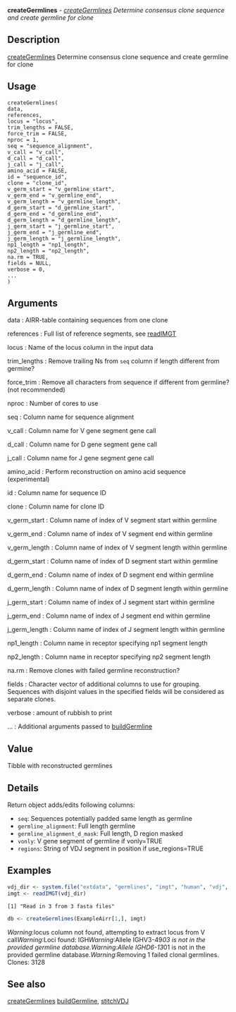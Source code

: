 **createGermlines** - *[createGermlines](createGermlines.md) Determine consensus clone sequence and create germline for clone*

Description
--------------------

[createGermlines](createGermlines.md) Determine consensus clone sequence and create germline for clone


Usage
--------------------
```
createGermlines(
data,
references,
locus = "locus",
trim_lengths = FALSE,
force_trim = FALSE,
nproc = 1,
seq = "sequence_alignment",
v_call = "v_call",
d_call = "d_call",
j_call = "j_call",
amino_acid = FALSE,
id = "sequence_id",
clone = "clone_id",
v_germ_start = "v_germline_start",
v_germ_end = "v_germline_end",
v_germ_length = "v_germline_length",
d_germ_start = "d_germline_start",
d_germ_end = "d_germline_end",
d_germ_length = "d_germline_length",
j_germ_start = "j_germline_start",
j_germ_end = "j_germline_end",
j_germ_length = "j_germline_length",
np1_length = "np1_length",
np2_length = "np2_length",
na.rm = TRUE,
fields = NULL,
verbose = 0,
...
)
```

Arguments
-------------------

data
:   AIRR-table containing sequences from one clone

references
:   Full list of reference segments, see [readIMGT](readIMGT.md)

locus
:   Name of the locus column in the input data

trim_lengths
:   Remove trailing Ns from `seq` column if length different from germine?

force_trim
:   Remove all characters from sequence if different from germline? (not recommended)

nproc
:   Number of cores to use

seq
:   Column name for sequence alignment

v_call
:   Column name for V gene segment gene call

d_call
:   Column name for D gene segment gene call

j_call
:   Column name for J gene segment gene call

amino_acid
:   Perform reconstruction on amino acid sequence (experimental)

id
:   Column name for sequence ID

clone
:   Column name for clone ID

v_germ_start
:   Column name of index of V segment start within germline

v_germ_end
:   Column name of index of V segment end within germline

v_germ_length
:   Column name of index of V segment length within germline

d_germ_start
:   Column name of index of D segment start within germline

d_germ_end
:   Column name of index of D segment end within germline

d_germ_length
:   Column name of index of D segment length within germline

j_germ_start
:   Column name of index of J segment start within germline

j_germ_end
:   Column name of index of J segment end within germline

j_germ_length
:   Column name of index of J segment length within germline

np1_length
:   Column name in receptor specifying np1 segment length

np2_length
:   Column name in receptor specifying np2 segment length

na.rm
:   Remove clones with failed germline reconstruction?

fields
:   Character vector of additional columns to use for grouping. 
Sequences with disjoint values in the specified fields 
will be considered as separate clones.

verbose
:   amount of rubbish to print

...
:   Additional arguments passed to [buildGermline](buildGermline.md)




Value
-------------------

Tibble with reconstructed germlines


Details
-------------------

Return object adds/edits following columns:

+ `seq`:  Sequences potentially padded  same length as germline
+ `germline_alignment`: Full length germline
+ `germline_alignment_d_mask`: Full length, D region masked
+ `vonly`:   V gene segment of germline if vonly=TRUE
+ `regions`: String of VDJ segment in position if use_regions=TRUE




Examples
-------------------

```R
vdj_dir <- system.file("extdata", "germlines", "imgt", "human", "vdj", package="dowser")
imgt <- readIMGT(vdj_dir)

```


```
[1] "Read in 3 from 3 fasta files"

```


```R
db <- createGermlines(ExampleAirr[1,], imgt)
```

*Warning*:locus column not found, attempting to extract locus from V call*Warning*:Loci found: IGH*Warning*:Allele IGHV3-49*03 is not in the provided germline database.*Warning*:Allele IGHD6-13*01 is not in the provided germline database.*Warning*:Removing 1 failed clonal germlines. Clones: 3128

See also
-------------------

[createGermlines](createGermlines.md) [buildGermline](buildGermline.md), [stitchVDJ](stitchVDJ.md)






